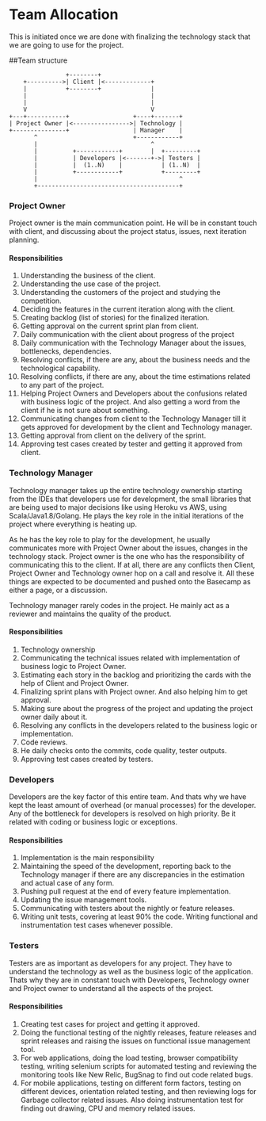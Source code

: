 # Team Allocation

This is initiated once we are done with finalizing the technology stack that we are going to use for the project. 

##Team structure 
```
                +--------+ 
    +---------->| Client |<-------------+
    |           +--------+              |
    |                                   |
    |                                   |
    V                                   V
+---+-----------+                  +----+-------+
| Project Owner |<---------------->| Technology |
+---------------+                  | Manager    |
       ^                           +------------+
       |                                ^
       |          +------------+        |  +---------+
       |          | Developers |<-------+->| Testers |
       |          |  (1..N)    |           | (1..N)  |
       |          +------------+           +---------+
       |                                        ^
       +----------------------------------------+
```
### Project Owner
Project owner is the main communication point. He will be in constant touch with client, and discussing about the project status, issues, next iteration planning.

#### Responsibilities
1. Understanding the business of the client.
2. Understanding the use case of the project.
3. Understanding the customers of the project and studying the competition.
4. Deciding the features in the current iteration along with the client.
5. Creating backlog (list of stories) for the finalized iteration.
6. Getting approval on the current sprint plan from client.
2. Daily communication with the client about progress of the project
2. Daily communication with the Technology Manager about the issues, bottlenecks, dependencies.
3. Resolving conflicts, if there are any, about the business needs and the technological capability.
4. Resolving conflicts, if there are any, about the time estimations related to any part of the project.
5. Helping Project Owners and Developers about the confusions related with business logic of the project. And also getting a word from the client if he is not sure about something.
5. Communicating changes from client to the Technology Manager till it gets approved for development by the client and Technology manager.
6. Getting approval from client on the delivery of the sprint.
7. Approving test cases created by tester and getting it approved from client.

### Technology Manager
Technology manager takes up the entire technology ownership starting from the IDEs that developers use for development, the small libraries that are being used to major decisions like using Heroku vs AWS, using Scala/Java1.8/Golang. He plays the key role in the initial iterations of the project where everything is heating up. 

As he has the key role to play for the development, he usually communicates more with Project Owner about the issues, changes in the technology stack. Project owner is the one who has the responsibility of communicating this to the client. If at all, there are any conflicts then Client, Project Owner and Technology owner hop on a call and resolve it. All these things are expected to be documented and pushed onto the Basecamp as either a page, or a discussion.

Technology manager rarely codes in the project. He mainly act as a reviewer and maintains the quality of the product.

#### Responsibilities
1. Technology ownership
2. Communicating the technical issues related with implementation of business logic to Project Owner.
3. Estimating each story in the backlog and prioritizing the cards with the help of Client and Project Owner.
4. Finalizing sprint plans with Project owner. And also helping him to get approval.
5. Making sure about the progress of the project and updating the project owner daily about it.
6. Resolving any conflicts in the developers related to the business logic or implementation.
7. Code reviews.
8. He daily checks onto the commits, code quality, tester outputs.
9. Approving test cases created by testers.

### Developers

Developers are the key factor of this entire team. And thats why we have kept the least amount of overhead (or manual processes) for the developer. Any of the bottleneck for developers is resolved on high priority. Be it related with coding or business logic or exceptions. 

#### Responsibilities
1. Implementation is the main responsibility
2. Maintaining the speed of the development, reporting back to the Technology manager if there are any discrepancies in the estimation and actual case of any form.
3. Pushing pull request at the end of every feature implementation.
4. Updating the issue management tools.
5. Communicating with testers about the nightly or feature releases.
6. Writing unit tests, covering at least 90% the code.  Writing functional and instrumentation test cases whenever possible.

### Testers 

Testers are as important as developers for any project. They have to understand the technology as well as the business logic of the application. Thats why they are in constant touch with Developers, Technology owner and Project owner to understand all the aspects of the project.

#### Responsibilities
1. Creating test cases for project and getting it approved.
2. Doing the functional testing of the nightly releases, feature releases and sprint releases and raising the issues on functional issue management tool.
3. For web applications, doing the load testing, browser compatibility testing, writing selenium scripts for automated testing and reviewing the monitoring tools like New Relic, BugSnag to find out code related bugs.
4. For mobile applications, testing on different form factors, testing on different devices, orientation related testing, and then reviewing logs for Garbage collector related issues. Also doing instrumentation test for finding out drawing, CPU and memory related issues.

